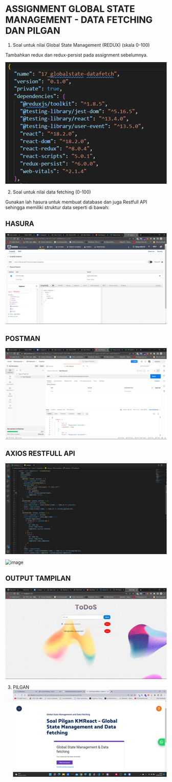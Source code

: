 # ASSIGNMENT GLOBAL STATE MANAGEMENT - DATA FETCHING DAN PILGAN

1. Soal untuk nilai Global State Management (REDUX) (skala 0-100)

Tambahkan redux dan redux-persist pada assignment sebelumnya.

![image](../screenshoots/redux%20&%20redux-persist.png)

2. Soal untuk nilai data fetching (0-100)

Gunakan lah hasura untuk membuat database dan juga Restfull API sehingga memiliki struktur data seperti di bawah:

## HASURA

![image](../screenshoots/hasura.png)

## POSTMAN

![image](../screenshoots/POSTMAN.png)

## AXIOS RESTFULL API

![image](../screenshoots/Axios%20API.png)

![image](../screenshoots/Axios%20API%202.png.png)

## OUTPUT TAMPILAN

![image](../screenshoots/ouput%20todos.png)

3. PILGAN
   ![image](../screenshoots/pilgan%20global%20state%20management%20and%20data%20fetching.png)
